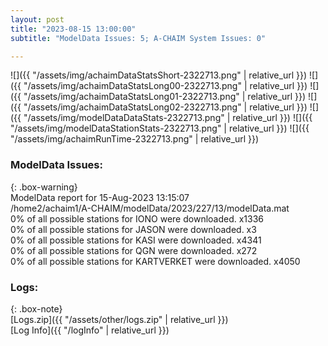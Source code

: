 ```yaml
---
layout: post
title: "2023-08-15 13:00:00"
subtitle: "ModelData Issues: 5; A-CHAIM System Issues: 0"

---
```


![]({{ "/assets/img/achaimDataStatsShort-2322713.png" | relative_url }})
![]({{ "/assets/img/achaimDataStatsLong00-2322713.png" | relative_url }})
![]({{ "/assets/img/achaimDataStatsLong01-2322713.png" | relative_url }})
![]({{ "/assets/img/achaimDataStatsLong02-2322713.png" | relative_url }})
![]({{ "/assets/img/modelDataDataStats-2322713.png" | relative_url }})
![]({{ "/assets/img/modelDataStationStats-2322713.png" | relative_url }})
![]({{ "/assets/img/achaimRunTime-2322713.png" | relative_url }})


### ModelData Issues:  
  
{: .box-warning}  
 ModelData report for 15-Aug-2023 13:15:07   
 /home2/achaim1/A-CHAIM/modelData/2023/227/13/modelData.mat   
 0% of all possible stations for IONO were downloaded. x1336   
 0% of all possible stations for JASON were downloaded. x3   
 0% of all possible stations for KASI were downloaded. x4341   
 0% of all possible stations for QGN were downloaded. x272   
 0% of all possible stations for KARTVERKET were downloaded. x4050   
  


### Logs:  
  
{: .box-note}  
[Logs.zip]({{ "/assets/other/logs.zip" | relative_url }})  
[Log Info]({{ "/logInfo" | relative_url }})  
